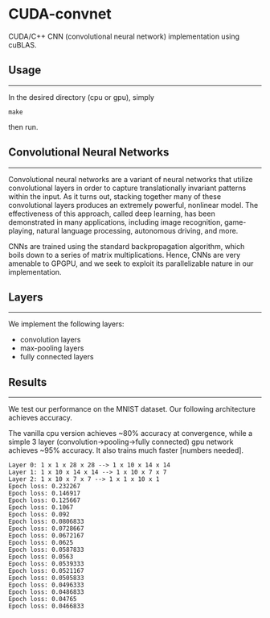 # CUDA-convnet

CUDA/C++ CNN (convolutional neural network) implementation using cuBLAS.

## Usage
_____

In the desired directory (cpu or gpu), simply

`make`

then run.

## Convolutional Neural Networks
_____________________________

Convolutional neural networks are a variant of neural networks that utilize convolutional layers in order to capture translationally invariant patterns within the input. As it turns out, stacking together many of these convolutional layers produces an extremely powerful, nonlinear model. The effectiveness of this approach, called deep learning, has been demonstrated in many applications, including image recognition, game-playing, natural language processing, autonomous driving, and more.

CNNs are trained using the standard backpropagation algorithm, which boils down to a series of matrix multiplications. Hence, CNNs are very amenable to GPGPU, and we seek to exploit its parallelizable nature in our implementation.


## Layers
____________

We implement the following layers:

* convolution layers
* max-pooling layers
* fully connected layers

## Results
_______

We test our performance on the MNIST dataset. Our following architecture achieves accuracy.

The vanilla cpu version achieves ~80% accuracy at convergence, while a simple 3 layer (convolution->pooling->fully connected) gpu network achieves ~95% accuracy. It also trains much faster [numbers needed].

```
Layer 0: 1 x 1 x 28 x 28 --> 1 x 10 x 14 x 14
Layer 1: 1 x 10 x 14 x 14 --> 1 x 10 x 7 x 7
Layer 2: 1 x 10 x 7 x 7 --> 1 x 1 x 10 x 1
Epoch loss: 0.232267
Epoch loss: 0.146917
Epoch loss: 0.125667
Epoch loss: 0.1067
Epoch loss: 0.092
Epoch loss: 0.0806833
Epoch loss: 0.0728667
Epoch loss: 0.0672167
Epoch loss: 0.0625
Epoch loss: 0.0587833
Epoch loss: 0.0563
Epoch loss: 0.0539333
Epoch loss: 0.0521167
Epoch loss: 0.0505833
Epoch loss: 0.0496333
Epoch loss: 0.0486833
Epoch loss: 0.04765
Epoch loss: 0.0466833
```
